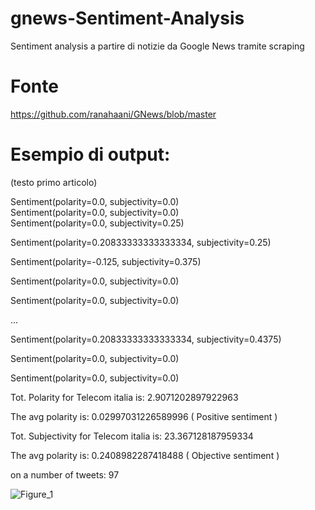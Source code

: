 # gnews-Sentiment-Analysis
Sentiment analysis a partire di notizie da Google News tramite scraping

# Fonte
https://github.com/ranahaani/GNews/blob/master

# Esempio di output:

(testo primo articolo)

Sentiment(polarity=0.0, subjectivity=0.0)  
Sentiment(polarity=0.0, subjectivity=0.0)  
Sentiment(polarity=0.0, subjectivity=0.25)

Sentiment(polarity=0.20833333333333334, subjectivity=0.25)

Sentiment(polarity=-0.125, subjectivity=0.375)

Sentiment(polarity=0.0, subjectivity=0.0)

Sentiment(polarity=0.0, subjectivity=0.0)

...

Sentiment(polarity=0.20833333333333334, subjectivity=0.4375)

Sentiment(polarity=0.0, subjectivity=0.0)

Sentiment(polarity=0.0, subjectivity=0.0)

Tot. Polarity for Telecom italia is: 2.9071202897922963

The avg polarity is:  0.02997031226589996 ( Positive sentiment )

Tot. Subjectivity for Telecom italia is: 23.367128187959334

The avg polarity is:  0.2408982287418488 ( Objective sentiment )

on a number of tweets:  97

![Figure_1](https://github.com/mickdif/gnews-Sentiment-Analysis/assets/118694007/b4b8bba2-c20a-4932-9164-b7781f543e38)

